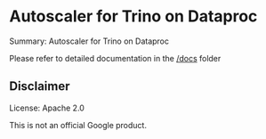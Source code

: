 # Autoscaler for Trino on Dataproc

Summary: Autoscaler for Trino on Dataproc

Please refer to detailed documentation in the [/docs](/docs) folder

## Disclaimer

License: Apache 2.0

This is not an official Google product.
